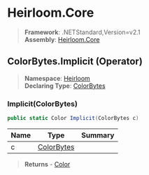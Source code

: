 # Heirloom.Core

> **Framework**: .NETStandard,Version=v2.1  
> **Assembly**: [Heirloom.Core][0]

## ColorBytes.Implicit (Operator)

> **Namespace**: [Heirloom][0]  
> **Declaring Type**: [ColorBytes][1]

### Implicit(ColorBytes)

```cs
public static Color Implicit(ColorBytes c)
```

| Name | Type            | Summary |
|------|-----------------|---------|
| c    | [ColorBytes][1] |         |

> **Returns** - [Color][2]

[0]: ../../../Heirloom.Core.md
[1]: ../ColorBytes.md
[2]: ../Color.md
